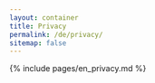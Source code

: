 ```yaml
---
layout: container
title: Privacy
permalink: /de/privacy/
sitemap: false
---
```


{% include pages/en_privacy.md %}
